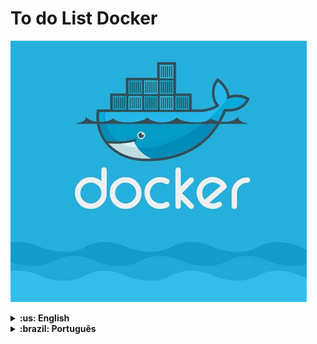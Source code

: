 # To do List Docker

![cover](./cover.png)

<details>
  <summary markdown="span"><strong>:us: English</strong></summary><br />
  
## 💻 About the project
  
This is the first project of the Back-end curriculum developed at Trybe.

This repository contains a full-stack application: a to-do list! In this proposed challenge, for the application to work, it needs to be containerized through Docker. Trybe provided the front-end, back-end and, tests files and, I have developed the Docker configuration files.
  

## 🚀 Built with
> This project were developed using the following technology

- Docker

## 👩🏻‍💻 Skills

>In this project I have developed the following skills

- Learned how to use Docker commands in the Command Line Interface;
- Created Docker images of applications;
- Created and run Docker containers;
- Orchestrated containers using Docker Compose.
  
  <br />
</details>

<details>
  <summary markdown="span"><strong>:brazil: Português</strong></summary><br />

## 💻 Sobre o projeto

Esse repositório contém uma aplicação full-stack: um aplicativo de lista de tarefas! No desafio proposto, para a aplicação funcionar, ela precisa ser conteinerizada através do Docker. Os arquivos de front-end, back-end e testes foram fornecidos pela Trybe e, eu desenvolvi os arquivos de configuração do Docker.

## 🚀 Tecnologias
  
- Docker

## 👩🏻‍💻 Habilidades

>Nesse projeto desenvolvi as seguintes habilidades

- Aprendi como usar os comandos do Docker na interface de linha de comandos(CLI;
- Criei Imagens Docker de aplicacões;
- Criei e rodei Containers Docker;
- Orquestrei containers usando Docker Compose.
